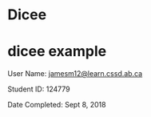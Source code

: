 # Dicee
# dicee example 

User Name: jamesm12@learn.cssd.ab.ca

Student ID: 124779

Date Completed: Sept 8, 2018
